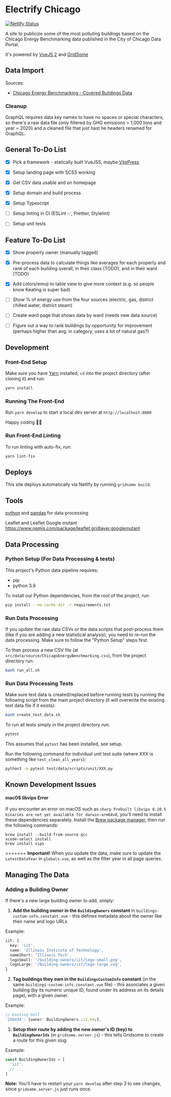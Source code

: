# Electrify Chicago

[![Netlify Status](https://api.netlify.com/api/v1/badges/d777babe-6135-45a1-99dd-6377999b6127/deploy-status)](https://app.netlify.com/sites/radiant-cucurucho-d09bae/deploys)

A site to publicize some of the most polluting buildings based on the Chicago Energy Benchmarking data published in the City of Chicago Data Portal.

It's powered by [VueJS 2](https://v2.vuejs.org/) and [GridSome](https://gridsome.org/)

## Data Import

Sources:

- [Chicago Energy Benchmarking - Covered Buildings Data](https://data.cityofchicago.org/Environment-Sustainable-Development/Chicago-Energy-Benchmarking-Covered-Buildings/g5i5-yz37)

### Cleanup

GraphQL requires data key names to have no spaces or special characters, so there's a raw data file (only filtered by GHG emissions > 1,000 tons and year = 2020) and a cleaned file that just hast he headers renamed for GraphQL.

## General To-Do List

- [x] Pick a framework - statically built VueJSS, maybe [VitePress](https://vitepress.dev/guide/getting-started)
- [x] Setup landing page with SCSS working
- [x] Get CSV data usable and on homepage
- [x] Setup domain and build process
- [x] Setup Typescript
- [ ] Setup linting in CI (ESLint ✅️, Prettier, Stylelint)
- [ ] Setup unit tests


## Feature To-Do List

- [x] Show property owner (manually tagged)
- [x] Pre-process data to calculate things like averages for each property and rank of each building overall, in their class (TODO), and in their ward (TODO)
- [x] Add colors/emoji to table view to give more context (e.g. so people know Keating is super bad)
- [ ] Show % of energy use from the four sources (electric, gas, district chilled water, district steam)
- [ ] Create ward page that shows data by ward (needs new data source)
- [ ] Figure out a way to rank buildings by opportunity for improvement (perhaps higher than avg. in category, uses a lot of natural gas?)


## Development

### Front-End Setup

Make sure you have [Yarn](https://yarnpkg.com/) installed, `cd` into the project directory (after cloning it) and run:

```bash
yarn install
```

### Running The Front-End

Run `yarn develop` to start a local dev server at `http://localhost:8080`

Happy coding 🎉🙌

### Run Front-End Linting

To run linting with auto-fix, run:

```bash
yarn lint-fix
```

## Deploys

This site deploys automatically via Netlify by running `gridsome build`.


## Tools

[python](https://www.python.org/) and [pandas](https://pandas.pydata.org/)
for data processing

Leaflet and Leaflet Google mutant https://www.npmjs.com/package/leaflet.gridlayer.googlemutant


## Data Processing

### Python Setup (For Data Processing & tests)

This project's Python data pipeline requires:

- pip
- python 3.9

To install our Python dependencies, from the root of the project, run:

```bash
pip install --no-cache-dir -r requirements.txt
```

### Run Data Processing

If you update the raw data CSVs or the data scripts that post-process them (like if you are adding
a new statistical analysis), you need to re-run the data processing. Make sure to follow the "Python
Setup" steps first.

To then process a new CSV file (at `src/data/source/ChicagoEnergyBenchmarking.csv`), from the project
directory run:

```bash
bash run_all.sh
```

### Run Data Processing Tests

Make sure test data is created/replaced before running tests by running the following script from
the main project directory (it will overwrite the existing test data file if it exists):

```bash
bash create_test_data.sh
```

To run all tests simply in the project directory run:

```bash
pytest
```

This assumes that `pytest` has been installed, see setup.

Run the following command for individual unit test suite (where XXX is something like
`test_clean_all_years`):

```bash
python3 -m pytest test/data/scripts/unit/XXX.py
```


## Known Development Issues

#### macOS libvips Error

If you encounter an error on macOS such as `sharp Prebuilt libvips 8.10.5 binaries are not yet available for darwin-arm64v8`, you'll need to install these dependencies separately. Install the [Brew package manager](https://brew.sh/), then run the following commands:

```
brew install --build-from-source gcc
xcode-select install
brew install vips
```
=======
**Important!** When you update the data, make sure to update the `LatestDataYear` in
`globals.vue`, as well as the filter year in all page queries.

## Managing The Data

### Adding a Building Owner

If there's a new large building owner to add, simply:

1. **Add the building owner in the `BuildingOwners` constant** in `buildings-custom-info.constant.vue` -
this defines metadata about the owner like their name and logo URLs

Example:

```ts
iit: {
  key: 'iit',
  name: 'Illinois Institute of Technology',
  nameShort: 'Illinois Tech',
  logoSmall: '/building-owners/iit/logo-small.png',
  logoLarge: '/building-owners/iit/logo-large.svg',
}
```

2. **Tag buildings they own in the `BuildingsCustomInfo` constant** (in the same
`buildings-custom-info.constant.vue` file) - this associates a given building (by its numeric unique
ID, found under its address on its details page), with a given owner.

Example:

```ts
// Keating Hall
'256434': {owner: BuildingOwners.iit.key},
```

3. **Setup their route by adding the new owner's ID (key) to `BuildingOwnerIds`** (in
`gridsome.server.js`) - this tells Gridsome to create a route for this given slug

Example:

```ts
const BuildingOwnerIds = [
  'iit',
  // ...
]
```

**Note:** You'll have to restart your `yarn develop` after step 3 to see changes, since
`gridsome.server.js` just runs once.

